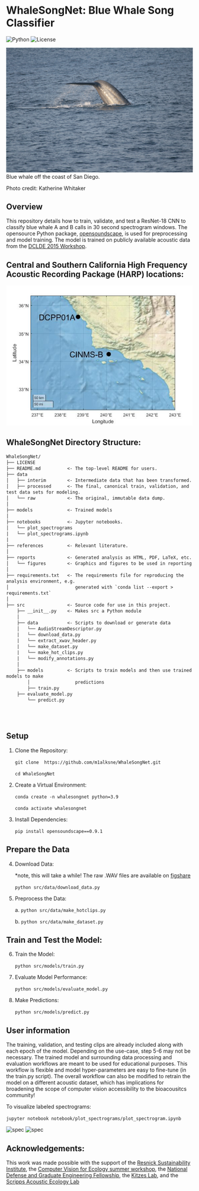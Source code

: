 # WhaleSongNet: Blue Whale Song Classifier

![Python](https://img.shields.io/badge/python-3.9+-blue.svg)
![License](https://img.shields.io/badge/license-MIT-green)

![Blue whale fluking](https://github.com/m1alksne/WhaleSongNet/blob/main/reports/figures/blue_whale_CalCOFI.JPG)
Blue whale off the coast of San Diego.

Photo credit: Katherine Whitaker

## Overview

This repository details how to train, validate, and test a ResNet-18 CNN to classify blue whale A and B calls in 30 second spectrogram windows. The opensource Python package, [opensoundscape](https://opensoundscape.org/en/latest/), is used for preprocessing and model training. The model is trained on publicly available acoustic data from the [DCLDE 2015 Workshop](https://www.cetus.ucsd.edu/dclde/). 

## Central and Southern California High Frequency Acoustic Recording Package (HARP) locations:
![Southern California High Frequency Acoustic Recording Package (HARP) locations](https://github.com/m1alksne/WhaleSongNet/blob/main/reports/figures/site_map.jpg)

## WhaleSongNet Directory Structure:
```
WhaleSongNet/
├── LICENSE
├── README.md          <- The top-level README for users.
├── data
│   ├── interim        <- Intermediate data that has been transformed.
│   ├── processed      <- The final, canonical train, validation, and test data sets for modeling.
│   └── raw            <- The original, immutable data dump.
│
├── models             <- Trained models
│
├── notebooks          <- Jupyter notebooks. 
│   └── plot_spectrograms
|	└── plot_spectrograms.ipynb
| 
├── references         <- Relevant literature.
│
├── reports            <- Generated analysis as HTML, PDF, LaTeX, etc.
│   └── figures        <- Graphics and figures to be used in reporting
│
├── requirements.txt   <- The requirements file for reproducing the analysis environment, e.g.
│                         generated with `conda list --export > requirements.txt`
│
├── src                <- Source code for use in this project.
    ├── __init__.py    <- Makes src a Python module
    │
    ├── data           <- Scripts to download or generate data
    │   └── AudioStreamDescriptor.py 
    |	└── download_data.py	
    |	└── extract_xwav_header.py
    |	└── make_dataset.py
    |	└── make_hot_clips.py
    |	└── modify_annotations.py
    │
    ├── models         <- Scripts to train models and then use trained models to make
        │                 predictions
        ├── train.py
	├── evaluate_model.py
        └── predict.py

	
   
```

## Setup

1. Clone the Repository:

	```git clone  https://github.com/m1alksne/WhaleSongNet.git```

	```cd WhaleSongNet```

2. Create a Virtual Environment:

	```conda create -n whalesongnet python=3.9```

	```conda activate whalesongnet```

3. Install Dependencies:

	```pip install opensoundscape==0.9.1```

## Prepare the Data

4. Download Data:

	*note, this will take a while! The raw .WAV files are available on [figshare](https://figshare.com/articles/dataset/Low-frequency_HARP_recordings_from_Southern_California_Bight/25433875)


	```python src/data/download_data.py```

5. Preprocess the Data:

	a. ```python src/data/make_hotclips.py```

	b. ```python src/data/make_dataset.py```

## Train and Test the Model:

6. Train the Model:

	```python src/models/train.py```

7. Evaluate Model Performance:

	```python src/models/evaluate_model.py```

8. Make Predictions:

	```python src/models/predict.py```

## User information 

The training, validation, and testing clips are already included along with each epoch of the model. Depending on the use-case, step 5-6 may not be necessary. The trained model and surrounding data processing and evaluation workflows are meant to be used for educational purposes. This workflow is flexible and model hyper-parameters are easy to fine-tune (in the train.py script). The overall workflow can also be modified to retrain the model on a different acoustic dataset, which has implications for broadening the scope of computer vision accessibility to the bioacousitcs community!

To visualize labeled spectrograms:

```jupyter notebook notebook/plot_spectrograms/plot_spectrogram.ipynb```

![spec](https://github.com/m1alksne/WhaleSongNet/blob/main/reports/figures/spectrogram_74_DCPP01A_d01_121109_191242.d100.x.png)
![spec](https://github.com/m1alksne/WhaleSongNet/blob/main/reports/figures/spectrogram_84_DCPP01A_d01_121112_122652.d100.x.png)

## Acknowledgements:

This work was made possible with the support of the [Resnick Sustainability Institute](https://resnick.caltech.edu/), the [Computer Vision for Ecology summer workshop](https://cv4ecology.caltech.edu/), the [National Defense and Graduate Engineering Fellowship](https://ndseg.org/), the [Kitzes Lab](https://github.com/kitzeslab), and the [Scripps Acoustic Ecology Lab](https://sael.ucsd.edu/)